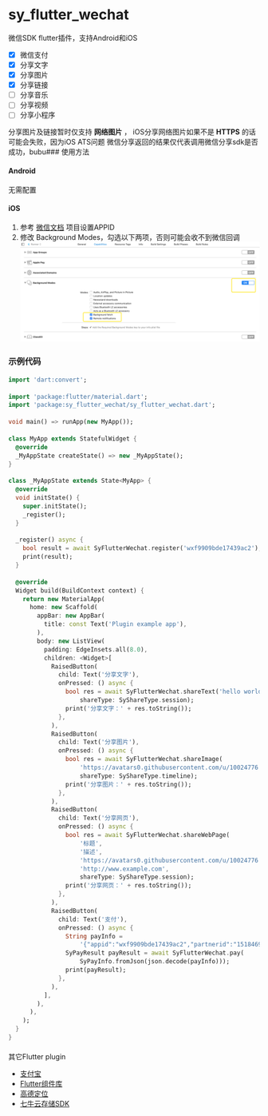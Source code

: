 # sy_flutter_wechat

微信SDK flutter插件，支持Android和iOS

- [x] 微信支付
- [x] 分享文字
- [x] 分享图片
- [x] 分享链接
- [ ] 分享音乐
- [ ] 分享视频
- [ ] 分享小程序

分享图片及链接暂时仅支持 **网络图片** ，
iOS分享网络图片如果不是 **HTTPS** 的话可能会失败，因为iOS ATS问题
微信分享返回的结果仅代表调用微信分享sdk是否成功，bubu### 使用方法

#### Android
无需配置

#### iOS
1. 参考 [微信文档](https://pay.weixin.qq.com/wiki/doc/api/app/app.php?chapter=8_5) 项目设置APPID
1. 修改 Background Modes，勾选以下两项，否则可能会收不到微信回调
![](https://raw.githubusercontent.com/lishuhao/assets/master/sy_flutter_wechat/background_mode.jpg)

### 示例代码

```dart
import 'dart:convert';

import 'package:flutter/material.dart';
import 'package:sy_flutter_wechat/sy_flutter_wechat.dart';

void main() => runApp(new MyApp());

class MyApp extends StatefulWidget {
  @override
  _MyAppState createState() => new _MyAppState();
}

class _MyAppState extends State<MyApp> {
  @override
  void initState() {
    super.initState();
    _register();
  }

  _register() async {
    bool result = await SyFlutterWechat.register('wxf9909bde17439ac2');
    print(result);
  }

  @override
  Widget build(BuildContext context) {
    return new MaterialApp(
      home: new Scaffold(
        appBar: new AppBar(
          title: const Text('Plugin example app'),
        ),
        body: new ListView(
          padding: EdgeInsets.all(8.0),
          children: <Widget>[
            RaisedButton(
              child: Text('分享文字'),
              onPressed: () async {
                bool res = await SyFlutterWechat.shareText('hello world',
                    shareType: SyShareType.session);
                print('分享文字：' + res.toString());
              },
            ),
            RaisedButton(
              child: Text('分享图片'),
              onPressed: () async {
                bool res = await SyFlutterWechat.shareImage(
                    'https://avatars0.githubusercontent.com/u/10024776',
                    shareType: SyShareType.timeline);
                print('分享图片：' + res.toString());
              },
            ),
            RaisedButton(
              child: Text('分享网页'),
              onPressed: () async {
                bool res = await SyFlutterWechat.shareWebPage(
                    '标题',
                    '描述',
                    'https://avatars0.githubusercontent.com/u/10024776',
                    'http://www.example.com',
                    shareType: SyShareType.session);
                print('分享网页：' + res.toString());
              },
            ),
            RaisedButton(
              child: Text('支付'),
              onPressed: () async {
                String payInfo =
                    '{"appid":"wxf9909bde17439ac2","partnerid":"1518469211","prepayid":"wx120649521695951d501636f91748325073","package":"Sign=WXPay","noncestr":"1541976592","timestamp":"1541976592","sign":"E760C99A1A981B9A7D8F17B08EF60FCC"}';
                SyPayResult payResult = await SyFlutterWechat.pay(
                    SyPayInfo.fromJson(json.decode(payInfo)));
                print(payResult);
              },
            ),
          ],
        ),
      ),
    );
  }
}
```

####
其它Flutter plugin

- [支付宝](https://github.com/lishuhao/sy_flutter_alipay)
- [Flutter组件库](https://github.com/lishuhao/sy_flutter_widgets)
- [高德定位](https://github.com/lishuhao/sy_flutter_amap)
- [七牛云存储SDK](https://github.com/lishuhao/sy_flutter_qiniu_storage)
